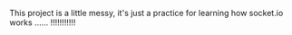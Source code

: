 This project is a little messy, it's just a practice for learning how socket.io works ...... !!!!!!!!!!!
